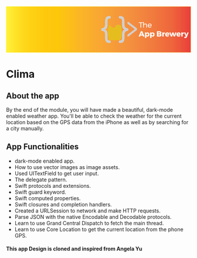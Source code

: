 
![App Brewery Banner](Documentation/AppBreweryBanner.png)

#  Clima


## About the app

By the end of the module, you will have made a beautiful, dark-mode enabled weather app. You'll be able to check the weather for the current location based on the GPS data from the iPhone as well as by searching for a city manually. 

## App Functionalities

* dark-mode enabled app.
* How to use vector images as image assets.
* Used UITextField to get user input. 
* The delegate pattern.
* Swift protocols and extensions. 
* Swift guard keyword. 
* Swift computed properties.
* Swift closures and completion handlers.
* Created a URLSession to network and make HTTP requests.
* Parse JSON with the native Encodable and Decodable protocols. 
* Learn to use Grand Central Dispatch to fetch the main thread.
* Learn to use Core Location to get the current location from the phone GPS. 

#### This app Design is cloned and inspired from Angela Yu
